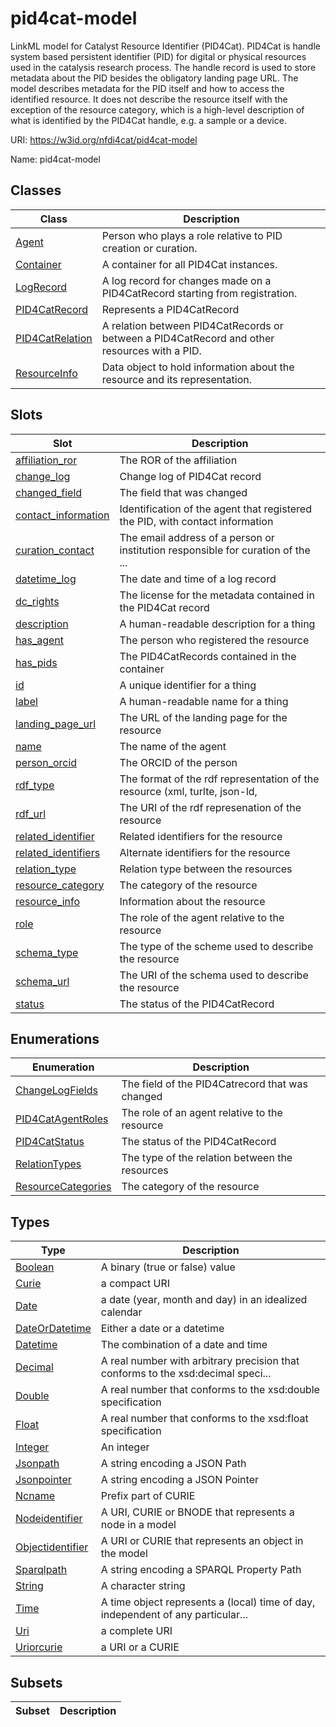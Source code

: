 # pid4cat-model

LinkML model for Catalyst Resource Identifier (PID4Cat). PID4Cat is handle system based persistent identifier (PID) for digital or physical resources used in the catalysis research process. The handle record is used to store metadata about the PID besides the obligatory landing page URL.
The model describes metadata for the PID itself and how to access the  identified resource. It does not describe the resource itself with the exception of the resource category, which is a high-level description of  what is identified by the PID4Cat handle, e.g. a sample or a device.

URI: https://w3id.org/nfdi4cat/pid4cat-model

Name: pid4cat-model



## Classes

| Class | Description |
| --- | --- |
| [Agent](Agent.md) | Person who plays a role relative to PID creation or curation. |
| [Container](Container.md) | A container for all PID4Cat instances. |
| [LogRecord](LogRecord.md) | A log record for changes made on a PID4CatRecord starting from registration. |
| [PID4CatRecord](PID4CatRecord.md) | Represents a PID4CatRecord |
| [PID4CatRelation](PID4CatRelation.md) | A relation between PID4CatRecords or between a PID4CatRecord and other resources with a PID. |
| [ResourceInfo](ResourceInfo.md) | Data object to hold information about the resource and its representation. |



## Slots

| Slot | Description |
| --- | --- |
| [affiliation_ror](affiliation_ror.md) | The ROR of the affiliation |
| [change_log](change_log.md) | Change log of PID4Cat record |
| [changed_field](changed_field.md) | The field that was changed |
| [contact_information](contact_information.md) | Identification of the agent that registered the PID, with contact information |
| [curation_contact](curation_contact.md) | The email address of a person or institution responsible for curation of the ... |
| [datetime_log](datetime_log.md) | The date and time of a log record |
| [dc_rights](dc_rights.md) | The license for the metadata contained in the PID4Cat record |
| [description](description.md) | A human-readable description for a thing |
| [has_agent](has_agent.md) | The person who registered the resource |
| [has_pids](has_pids.md) | The PID4CatRecords contained in the container |
| [id](id.md) | A unique identifier for a thing |
| [label](label.md) | A human-readable name for a thing |
| [landing_page_url](landing_page_url.md) | The URL of the landing page for the resource |
| [name](name.md) | The name of the agent |
| [person_orcid](person_orcid.md) | The ORCID of the person |
| [rdf_type](rdf_type.md) | The format of the rdf representation of the resource (xml, turlte, json-ld,  |
| [rdf_url](rdf_url.md) | The URI of the rdf represenation of the resource |
| [related_identifier](related_identifier.md) | Related identifiers for the resource |
| [related_identifiers](related_identifiers.md) | Alternate identifiers for the resource |
| [relation_type](relation_type.md) | Relation type between the resources |
| [resource_category](resource_category.md) | The category of the resource |
| [resource_info](resource_info.md) | Information about the resource |
| [role](role.md) | The role of the agent relative to the resource |
| [schema_type](schema_type.md) | The type of the scheme used to describe the resource |
| [schema_url](schema_url.md) | The URI of the schema used to describe the resource |
| [status](status.md) | The status of the PID4CatRecord |


## Enumerations

| Enumeration | Description |
| --- | --- |
| [ChangeLogFields](ChangeLogFields.md) | The field of the PID4Catrecord that was changed |
| [PID4CatAgentRoles](PID4CatAgentRoles.md) | The role of an agent relative to the resource |
| [PID4CatStatus](PID4CatStatus.md) | The status of the PID4CatRecord |
| [RelationTypes](RelationTypes.md) | The type of the relation between the resources |
| [ResourceCategories](ResourceCategories.md) | The category of the resource |


## Types

| Type | Description |
| --- | --- |
| [Boolean](Boolean.md) | A binary (true or false) value |
| [Curie](Curie.md) | a compact URI |
| [Date](Date.md) | a date (year, month and day) in an idealized calendar |
| [DateOrDatetime](DateOrDatetime.md) | Either a date or a datetime |
| [Datetime](Datetime.md) | The combination of a date and time |
| [Decimal](Decimal.md) | A real number with arbitrary precision that conforms to the xsd:decimal speci... |
| [Double](Double.md) | A real number that conforms to the xsd:double specification |
| [Float](Float.md) | A real number that conforms to the xsd:float specification |
| [Integer](Integer.md) | An integer |
| [Jsonpath](Jsonpath.md) | A string encoding a JSON Path |
| [Jsonpointer](Jsonpointer.md) | A string encoding a JSON Pointer |
| [Ncname](Ncname.md) | Prefix part of CURIE |
| [Nodeidentifier](Nodeidentifier.md) | A URI, CURIE or BNODE that represents a node in a model |
| [Objectidentifier](Objectidentifier.md) | A URI or CURIE that represents an object in the model |
| [Sparqlpath](Sparqlpath.md) | A string encoding a SPARQL Property Path |
| [String](String.md) | A character string |
| [Time](Time.md) | A time object represents a (local) time of day, independent of any particular... |
| [Uri](Uri.md) | a complete URI |
| [Uriorcurie](Uriorcurie.md) | a URI or a CURIE |


## Subsets

| Subset | Description |
| --- | --- |
